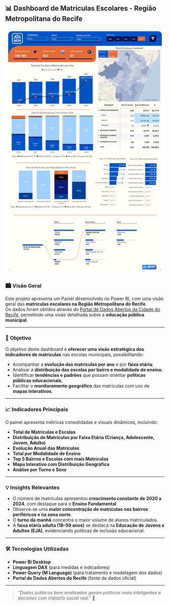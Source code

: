 ## 📊 Dashboard de Matrículas Escolares - Região Metropolitana do Recife

![Dashboard de Matrículas](/img/dashboard.jpg)

### 🏙️ Visão Geral

Este projeto apresenta um Painel desenvolvido no Power BI, com uma visão geral das **matrículas escolares na Região Metropolitana do Recife**.  
Os dados foram obtidos através do [Portal de Dados Abertos da Cidade do Recife](http://dados.recife.pe.gov.br/), permitindo uma visão detalhada sobre a **educação pública municipal**.

---

### 🎯 Objetivo

O objetivo deste dashboard é **oferecer uma visão estratégica dos indicadores de matrículas** nas escolas municipais, possibilitando:
- Acompanhar a **evolução das matrículas por ano** e por **faixa etária**;
- Analisar a **distribuição das escolas por bairro e modalidade de ensino**;
- Identificar **tendências e padrões** que possam orientar **políticas públicas educacionais**;
- Facilitar o **monitoramento geográfico** das matrículas com uso de **mapas interativos**.

---

### 📈 Indicadores Principais

O painel apresenta métricas consolidadas e visuais dinâmicos, incluindo:

- **Total de Matrículas e Escolas**
- **Distribuição de Matrículas por Faixa Etária (Criança, Adolescente, Jovem, Adulto)**
- **Evolução Anual das Matrículas**
- **Total por Modalidade de Ensino**
- **Top 5 Bairros e Escolas com mais Matrículas**
- **Mapa Interativo com Distribuição Geográfica**
- **Análise por Turno e Sexo**

---

### 💡 Insights Relevantes

- O número de matrículas apresentou **crescimento constante de 2020 a 2024**, com destaque para o **Ensino Fundamental**.
- Observa-se uma **maior concentração de matrículas nos bairros periféricos e na zona norte**.
- O **turno da manhã** concentra o maior volume de alunos matriculados.
- A **faixa etária adulta (18–59 anos)** se destaca na **Educação de Jovens e Adultos (EJA)**, evidenciando políticas de inclusão educacional.

---

### 🛠️ Tecnologias Utilizadas

- **Power BI Desktop**
- **Linguagem DAX** (para medidas e indicadores)
- **Power Query (M Language)** (para tratamento e modelagem dos dados)
- **Portal de Dados Abertos do Recife** (fonte de dados oficial)

---

> _"Dados públicos bem analisados geram políticas mais inteligentes e decisões com impacto social real."_ 🧩


